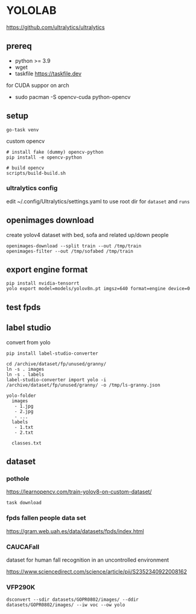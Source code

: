 # YOLOLAB


https://github.com/ultralytics/ultralytics

## prereq

- python >= 3.9
- wget
- taskfile https://taskfile.dev

for CUDA suppor on arch
- sudo pacman -S opencv-cuda python-opencv

## setup

```
go-task venv
```

custom opencv
```
# install fake (dummy) opencv-python
pip install -e opencv-python

# build opencv
scripts/build-build.sh
```

### ultralytics config

edit ~/.config/Ultralytics/settings.yaml to use <yololab> root dir for `dataset` and `runs` 

## openimages download

create yolov4 dataset with bed, sofa and related up/down people
```
openimages-download --split train --out /tmp/train
openimages-filter --out /tmp/sofabed /tmp/train
```

## export engine format

```
pip install nvidia-tensorrt
yolo export model=models/yolov8n.pt imgsz=640 format=engine device=0
```

## test fpds

## label studio

convert from yolo
```
pip install label-studio-converter

cd /archive/dataset/fp/unused/granny/
ln -s . images
ln -s . labels
label-studio-converter import yolo -i /archive/dataset/fp/unused/granny/ -o /tmp/ls-granny.json
```

```
yolo-folder
  images
   - 1.jpg
   - 2.jpg
   - ...
  labels
   - 1.txt
   - 2.txt

  classes.txt
```

## dataset

### pothole

https://learnopencv.com/train-yolov8-on-custom-dataset/

```
task download
```

### fpds fallen people data set

https://gram.web.uah.es/data/datasets/fpds/index.html


### CAUCAFall 

dataset for human fall recognition in an uncontrolled environment

https://www.sciencedirect.com/science/article/pii/S2352340922008162



### VFP290K

```
dsconvert --sdir datasets/GOPR0802/images/ --ddir datasets/GOPR0802/images/ --iw voc --ow yolo
```
